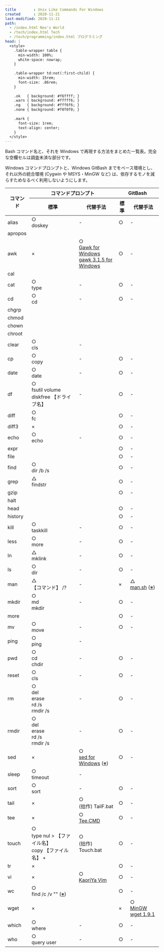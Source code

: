 ```yaml
---
title        : Unix Like Commands For Windows
created      : 2020-11-21
last-modified: 2020-11-21
path:
  - /index.html Neo's World
  - /tech/index.html Tech
  - /tech/programming/index.html プログラミング
head: |
  <style>
    .table-wrapper table {
      min-width: 100%;
      white-space: nowrap;
    }
    
    .table-wrapper td:not(:first-child) {
      min-width: 15rem;
      font-size: .86rem;
    }
    
    .ok   { background: #f6ffff; }
    .warn { background: #fffff6; }
    .ng   { background: #fff6f6; }
    .none { background: #f0f0f0; }
    
    .mark {
      font-size: 1rem;
      text-align: center;
    }
  </style>
---
```


Bash コマンド名と、それを Windows で再現する方法をまとめた一覧表。完全な空欄セルは調査未済な部分です。

Windows コマンドプロンプトと、Windows GitBash までをベース環境とし、それ以外の統合環境 (Cygwin や MSYS・MinGW など) は、依存するモノを減らすためなるべく利用しないようにします。

<div class="table-wrapper monospace">
  <table>
    <thead>
      <tr>
        <th rowspan="2" title="Windows 環境で再現したい、元とするコマンド。">コマンド</th>
        <th colspan="2" title="Windows コマンドプロンプトで再現する方法。">コマンドプロンプト</th>
        <th colspan="2" title="GitBash 上で再現する方法。">GitBash</th>
      </tr>
      <tr>
        <th title="Windows コマンドプロンプトでの再現度を「○△×」で示し、同等のことが実現できる場合はそのコマンドを記載。">標準</th>
        <th title="Windows コマンドプロンプト標準で実現できない場合、代替案を記載。">代替手法</th>
        <th title="GitBash での再現度を「○△×」で示し、同等のことが実現できる場合はそのコマンドを記載。">標準</th>
        <th title="GitBash 標準で実現できない場合、代替案を記載。">代替手法</th>
      </tr>
    </thead>
    <tbody>
      <tr>
        <td>alias</td>
        <td class="ok">
          <div class="mark">○</div>doskey
        </td>
        <td class="none">
          <div class="mark">-</div>
        </td>
        <td class="ok">
          <div class="mark">○</div>
        </td>
        <td class="none">
          <div class="mark">-</div>
        </td>
      </tr>
      <tr>
        <td>apropos</td>
        <td></td>
        <td></td>
        <td></td>
        <td></td>
      </tr>
      <tr>
        <td>awk</td>
        <td class="ng">
          <div class="mark">×</div>
        </td>
        <td class="ok">
          <div class="mark">○</div><a href="http://gnuwin32.sourceforge.net/packages/gawk.htm">Gawk for Windows</a><br><a href="https://www.vector.co.jp/soft/win95/util/se376460.html">gawk 3.1.5 for Windows</a>
        </td>
        <td class="ok">
          <div class="mark">○</div>
        </td>
        <td class="none">
          <div class="mark">-</div>
        </td>
      </tr>
      <tr>
        <td>cal</td>
        <td></td>
        <td></td>
        <td></td>
        <td></td>
      </tr>
      <tr>
        <td>cat</td>
        <td class="ok">
          <div class="mark">○</div>type
        </td>
        <td class="none">
          <div class="mark">-</div>
        </td>
        <td class="ok">
          <div class="mark">○</div>
        </td>
        <td class="none">
          <div class="mark">-</div>
        </td>
      </tr>
      <tr>
        <td>cd</td>
        <td class="ok">
          <div class="mark">○</div>cd
        </td>
        <td class="none">
          <div class="mark">-</div>
        </td>
        <td class="ok">
          <div class="mark">○</div>
        </td>
        <td class="none">
          <div class="mark">-</div>
        </td>
      </tr>
      <tr>
        <td>chgrp</td>
        <td></td>
        <td></td>
        <td></td>
        <td></td>
      </tr>
      <tr>
        <td>chmod</td>
        <td></td>
        <td></td>
        <td></td>
        <td></td>
      </tr>
      <tr>
        <td>chown</td>
        <td></td>
        <td></td>
        <td></td>
        <td></td>
      </tr>
      <tr>
        <td>chroot</td>
        <td></td>
        <td></td>
        <td></td>
        <td></td>
      </tr>
      <tr>
        <td>clear</td>
        <td class="ok">
          <div class="mark">○</div>cls
        </td>
        <td class="none">
          <div class="mark">-</div>
        </td>
        <td></td>
        <td></td>
      </tr>
      <tr>
        <td>cp</td>
        <td class="ok">
          <div class="mark">○</div>copy
        </td>
        <td class="none">
          <div class="mark">-</div>
        </td>
        <td class="ok">
          <div class="mark">○</div>
        </td>
        <td class="none">
          <div class="mark">-</div>
        </td>
      </tr>
      <tr>
        <td>date</td>
        <td class="ok">
          <div class="mark">○</div>date
        </td>
        <td class="none">
          <div class="mark">-</div>
        </td>
        <td class="ok">
          <div class="mark">○</div>
        </td>
        <td class="none">
          <div class="mark">-</div>
        </td>
      </tr>
      <tr>
        <td>df</td>
        <td class="ok">
          <div class="mark">○</div>fsutil volume diskfree 【ドライブ名】
        </td>
        <td class="none">
          <div class="mark">-</div>
        </td>
        <td class="ok">
          <div class="mark">○</div>
        </td>
        <td class="none">
          <div class="mark">-</div>
        </td>
      </tr>
      <tr>
        <td>diff</td>
        <td class="ok">
          <div class="mark">○</div>fc
        </td>
        <td></td>
        <td class="ok">
          <div class="mark">○</div>
        </td>
        <td class="none">
          <div class="mark">-</div>
        </td>
      </tr>
      <tr>
        <td>diff3</td>
        <td class="ng">
          <div class="mark">×</div>
        </td>
        <td></td>
        <td class="ok">
          <div class="mark">○</div>
        </td>
        <td class="none">
          <div class="mark">-</div>
        </td>
      </tr>
      <tr>
        <td>echo</td>
        <td class="ok">
          <div class="mark">○</div>echo
        </td>
        <td class="none">
          <div class="mark">-</div>
        </td>
        <td class="ok">
          <div class="mark">○</div>
        </td>
        <td class="none">
          <div class="mark">-</div>
        </td>
      </tr>
      <tr>
        <td>expr</td>
        <td></td>
        <td></td>
        <td class="ok">
          <div class="mark">○</div>
        </td>
        <td class="none">
          <div class="mark">-</div>
        </td>
      </tr>
      <tr>
        <td>file</td>
        <td></td>
        <td></td>
        <td class="ok">
          <div class="mark">○</div>
        </td>
        <td class="none">
          <div class="mark">-</div>
        </td>
      </tr>
      <tr>
        <td>find</td>
        <td class="ok">
          <div class="mark">○</div>dir /b /s
        </td>
        <td></td>
        <td class="ok">
          <div class="mark">○</div>
        </td>
        <td class="none">
          <div class="mark">-</div>
        </td>
      </tr>
      <tr>
        <td>grep</td>
        <td class="warn">
          <div class="mark">△</div>findstr
        </td>
        <td></td>
        <td class="ok">
          <div class="mark">○</div>
        </td>
        <td class="none">
          <div class="mark">-</div>
        </td>
      </tr>
      <tr>
        <td>gzip</td>
        <td></td>
        <td></td>
        <td class="ok">
          <div class="mark">○</div>
        </td>
        <td class="none">
          <div class="mark">-</div>
        </td>
      </tr>
      <tr>
        <td>halt</td>
        <td></td>
        <td></td>
        <td></td>
        <td></td>
      </tr>
      <tr>
        <td>head</td>
        <td></td>
        <td></td>
        <td class="ok">
          <div class="mark">○</div>
        </td>
        <td class="none">
          <div class="mark">-</div>
        </td>
      </tr>
      <tr>
        <td>history</td>
        <td></td>
        <td></td>
        <td class="ok">
          <div class="mark">○</div>
        </td>
        <td class="none">
          <div class="mark">-</div>
        </td>
      </tr>
      <tr>
        <td>kill</td>
        <td class="ok">
          <div class="mark">○</div>taskkill
        </td>
        <td class="none">
          <div class="mark">-</div>
        </td>
        <td class="ok">
          <div class="mark">○</div>
        </td>
        <td class="none">
          <div class="mark">-</div>
        </td>
      </tr>
      <tr>
        <td>less</td>
        <td class="ok">
          <div class="mark">○</div>more
        </td>
        <td class="none">
          <div class="mark">-</div>
        </td>
        <td class="ok">
          <div class="mark">○</div>
        </td>
        <td class="none">
          <div class="mark">-</div>
        </td>
      </tr>
      <tr>
        <td>ln</td>
        <td class="warn">
          <div class="mark">△</div>mklink
        </td>
        <td class="none">
          <div class="mark">-</div>
        </td>
        <td class="ok">
          <div class="mark">○</div>
        </td>
        <td class="none">
          <div class="mark">-</div>
        </td>
      </tr>
      <tr>
        <td>ls</td>
        <td class="ok">
          <div class="mark">○</div>dir
        </td>
        <td class="none">
          <div class="mark">-</div>
        </td>
        <td class="ok">
          <div class="mark">○</div>
        </td>
        <td class="none">
          <div class="mark">-</div>
        </td>
      </tr>
      <tr>
        <td>man</td>
        <td class="warn">
          <div class="mark">△</div>【コマンド】 /?
        </td>
        <td class="none">
          <div class="mark">-</div>
        </td>
        <td class="ng">
          <div class="mark">×</div>
        </td>
        <td class="warn">
          <div class="mark">△</div><a href="https://gist.github.com/lkptrzk/3657247">man.sh</a> (<a href="/blog/2016/07/20-02.html" title="要 wget、HTML がそのままパースされる不備アリ">※</a>)
        </td>
      </tr>
      <tr>
        <td>mkdir</td>
        <td class="ok">
          <div class="mark">○</div>md<br>mkdir
        </td>
        <td class="none">
          <div class="mark">-</div>
        </td>
        <td class="ok">
          <div class="mark">○</div>
        </td>
        <td class="none">
          <div class="mark">-</div>
        </td>
      </tr>
      <tr>
        <td>more</td>
        <td></td>
        <td></td>
        <td class="ok">
          <div class="mark">○</div>
        </td>
        <td class="none">
          <div class="mark">-</div>
        </td>
      </tr>
      <tr>
        <td>mv</td>
        <td class="ok">
          <div class="mark">○</div>move
        </td>
        <td class="none">
          <div class="mark">-</div>
        </td>
        <td class="ok">
          <div class="mark">○</div>
        </td>
        <td class="none">
          <div class="mark">-</div>
        </td>
      </tr>
      <tr>
        <td>ping</td>
        <td class="ok">
          <div class="mark">○</div>ping
        </td>
        <td class="none">
          <div class="mark">-</div>
        </td>
        <td></td>
        <td></td>
      </tr>
      <tr>
        <td>pwd</td>
        <td class="ok">
          <div class="mark">○</div>cd<br>chdir
        </td>
        <td class="none">
          <div class="mark">-</div>
        </td>
        <td class="ok">
          <div class="mark">○</div>
        </td>
        <td class="none">
          <div class="mark">-</div>
        </td>
      </tr>
      <tr>
        <td>reset</td>
        <td class="ok">
          <div class="mark">○</div>cls
        </td>
        <td class="none">
          <div class="mark">-</div>
        </td>
        <td class="ok">
          <div class="mark">○</div>
        </td>
        <td class="none">
          <div class="mark">-</div>
        </td>
      </tr>
      <tr>
        <td>rm</td>
        <td class="ok">
          <div class="mark">○</div>del<br>erase<br>rd /s<br>rmdir /s
        </td>
        <td class="none">
          <div class="mark">-</div>
        </td>
        <td class="ok">
          <div class="mark">○</div>
        </td>
        <td class="none">
          <div class="mark">-</div>
        </td>
      </tr>
      <tr>
        <td>rmdir</td>
        <td class="ok">
          <div class="mark">○</div>del<br>erase<br>rd /s<br>rmdir /s
        </td>
        <td class="none">
          <div class="mark">-</div>
        </td>
        <td class="ok">
          <div class="mark">○</div>
        </td>
        <td class="none">
          <div class="mark">-</div>
        </td>
      </tr>
      <tr>
        <td>sed</td>
        <td class="ng">
          <div class="mark">×</div>
        </td>
        <td class="ok">
          <div class="mark">○</div><a href="http://gnuwin32.sourceforge.net/packages/sed.htm">sed for Windows</a> (<a href="http://ac206223.ppp.asahi-net.or.jp/adiary/memo/adiary.cgi/hirosugu/GNU%20sed%20%E3%82%92Windows%E3%81%A7%E4%BD%BF%E3%81%86" title="必要なライブラリを同梱したモノを再配布している">※</a>)
        </td>
        <td class="ok">
          <div class="mark">○</div>
        </td>
        <td class="none">
          <div class="mark">-</div>
        </td>
      </tr>
      <tr>
        <td>sleep</td>
        <td class="ok">
          <div class="mark">○</div>timeout
        </td>
        <td class="none">
          <div class="mark">-</div>
        </td>
        <td></td>
        <td></td>
      </tr>
      <tr>
        <td>sort</td>
        <td class="ok">
          <div class="mark">○</div>sort
        </td>
        <td class="none">
          <div class="mark">-</div>
        </td>
        <td class="ok">
          <div class="mark">○</div>
        </td>
        <td class="none">
          <div class="mark">-</div>
        </td>
      </tr>
      <tr>
        <td>tail</td>
        <td class="ng">
          <div class="mark">×</div>
        </td>
        <td class="ok">
          <div class="mark">○</div>(拙作) TailF.bat
        </td>
        <td class="ok">
          <div class="mark">○</div>
        </td>
        <td class="none">
          <div class="mark">-</div>
        </td>
      </tr>
      <tr>
        <td>tee</td>
        <td class="ng">
          <div class="mark">×</div>
        </td>
        <td class="ok">
          <div class="mark">○</div><a href="https://www.vector.co.jp/soft/winnt/util/se426028.html">Tee.CMD</a>
        </td>
        <td class="ok">
          <div class="mark">○</div>
        </td>
        <td class="none">
          <div class="mark">-</div>
        </td>
      </tr>
      <tr>
        <td>touch</td>
        <td class="ok">
          <div class="mark">○</div>type nul > 【ファイル名】<br>copy 【ファイル名】 +
        </td>
        <td class="ok">
          <div class="mark">○</div>(拙作) Touch.bat
        </td>
        <td class="ok">
          <div class="mark">○</div>
        </td>
        <td class="none">
          <div class="mark">-</div>
        </td>
      </tr>
      <tr>
        <td>tr</td>
        <td class="ng">
          <div class="mark">×</div>
        </td>
        <td></td>
        <td class="ok">
          <div class="mark">○</div>
        </td>
        <td class="none">
          <div class="mark">-</div>
        </td>
      </tr>
      <tr>
        <td>vi</td>
        <td class="ng">
          <div class="mark">×</div>
        </td>
        <td class="ok">
          <div class="mark">○</div><a href="https://www.kaoriya.net/software/vim/">KaoriYa Vim</a>
        </td>
        <td class="ok">
          <div class="mark">○</div>
        </td>
        <td class="none">
          <div class="mark">-</div>
        </td>
      </tr>
      <tr>
        <td>wc</td>
        <td class="ok">
          <div class="mark">○</div>find /c /v "" (<a href="/blog/2016/07/19-01.html" title="詳細">※</a>)
        </td>
        <td></td>
        <td class="ok">
          <div class="mark">○</div>
        </td>
        <td class="none">
          <div class="mark">-</div>
        </td>
      </tr>
      <tr>
        <td>wget</td>
        <td class="ng">
          <div class="mark">×</div>
        </td>
        <td></td>
        <td class="ng">
          <div class="mark">×</div>
        </td>
        <td class="ok">
          <div class="mark">○</div><a href="https://sourceforge.net/projects/mingw/files/Other/mingwPORT/Current%20Releases/wget-1.9.1-mingwPORT.tar.bz2/download">MinGW wget 1.9.1</a>
        </td>
      </tr>
      <tr>
        <td>which</td>
        <td class="ok">
          <div class="mark">○</div>where
        </td>
        <td class="none">
          <div class="mark">-</div>
        </td>
        <td class="ok">
          <div class="mark">○</div>
        </td>
        <td class="none">
          <div class="mark">-</div>
        </td>
      </tr>
      <tr>
        <td>who</td>
        <td class="ok">
          <div class="mark">○</div>query user
        </td>
        <td class="none">
          <div class="mark">-</div>
        </td>
        <td class="ok">
          <div class="mark">○</div>
        </td>
        <td class="none">
          <div class="mark">-</div>
        </td>
      </tr>
    </tbody>
  </table>
</div>
